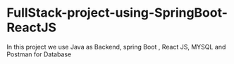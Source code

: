 # FullStack-project-using-SpringBoot-ReactJS
In this project we use Java as Backend, spring Boot , React JS, MYSQL and Postman for Database
